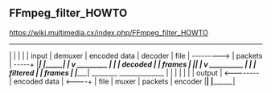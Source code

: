 ## FFmpeg_filter_HOWTO

https://wiki.multimedia.cx/index.php/FFmpeg_filter_HOWTO

 _______              ______________
|       |            |              |
| input |  demuxer   | encoded data |   decoder
| file  | ---------> | packets      | -----+
|_______|            |______________|      |
                                           v
                                       _________
                                      |         |
                                      | decoded |
                                      | frames  |
                                      |_________|
                                           |
                                           v
                                       __________
                                      |          |
                                      | filtered |
                                      | frames   |
                                      |__________|
 ________             ______________       |
|        |           |              |      |
| output | <-------- | encoded data | <----+
| file   |   muxer   | packets      |   encoder
|________|           |______________|

